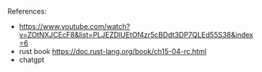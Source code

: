 References:

- https://www.youtube.com/watch?v=ZOtNXJCEcF8&list=PLJEZDlUEtOf4zr5cBDdt3DP7QLEd55S38&index=6
- rust book https://doc.rust-lang.org/book/ch15-04-rc.html
- chatgpt